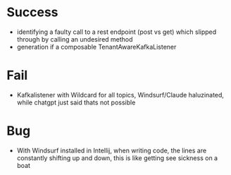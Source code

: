 # Success

- identifying a faulty call to a rest endpoint (post vs get) which slipped through by calling an undesired method
- generation if a composable TenantAwareKafkaListener

# Fail
- Kafkalistener with Wildcard for all topics, Windsurf/Claude haluzinated, while chatgpt just said thats not possible

# Bug
- With Windsurf installed in Intellij, when writing code, the lines are constantly shifting up and down, this is like getting see sickness on a boat